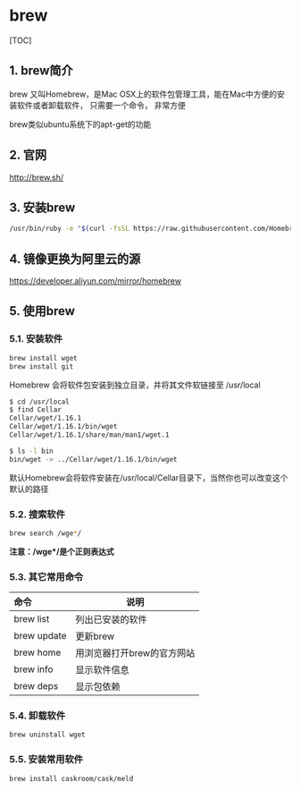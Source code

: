 # brew

[TOC]

## 1. brew简介

brew 又叫Homebrew，是Mac OSX上的软件包管理工具，能在Mac中方便的安装软件或者卸载软件， 只需要一个命令， 非常方便

brew类似ubuntu系统下的apt-get的功能

## 2. 官网

http://brew.sh/

## 3. 安装brew

```sh
/usr/bin/ruby -e "$(curl -fsSL https://raw.githubusercontent.com/Homebrew/install/master/install)"
```

## 4. 镜像更换为阿里云的源

<https://developer.aliyun.com/mirror/homebrew>

## 5. 使用brew

### 5.1. 安装软件

```sh
brew install wget
brew install git
```

Homebrew 会将软件包安装到独立目录，并将其文件软链接至 /usr/local

```sh
$ cd /usr/local
$ find Cellar
Cellar/wget/1.16.1
Cellar/wget/1.16.1/bin/wget
Cellar/wget/1.16.1/share/man/man1/wget.1

$ ls -l bin
bin/wget -> ../Cellar/wget/1.16.1/bin/wget
```

默认Homebrew会将软件安装在/usr/local/Cellar目录下，当然你也可以改变这个默认的路径

### 5.2. 搜索软件

```sh
brew search /wge*/
```

**注意：/wge\*/是个正则表达式**

### 5.3. 其它常用命令

|    命令     |            说明            |
| :---------- | -------------------------- |
| brew list   | 列出已安装的软件           |
| brew update | 更新brew                   |
| brew home   | 用浏览器打开brew的官方网站 |
| brew info   | 显示软件信息               |
| brew deps   | 显示包依赖                 |

### 5.4. 卸载软件

```sh
brew uninstall wget
```

### 5.5. 安装常用软件

```sh
brew install caskroom/cask/meld
```